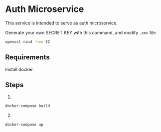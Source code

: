# Auth Microservice

This service is intended to serve as auth microservice.

Generate your own SECRET KEY with this command, and modify `.env` file

```bash
openssl rand -hex 32
```

## Requirements

Install docker.

## Steps

1. 

```bash
docker-compose build
```

2.

```bash
docker-compose up
```